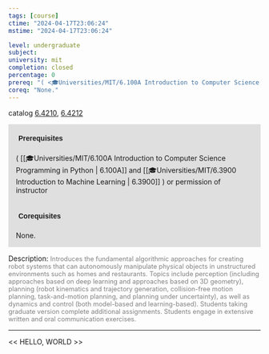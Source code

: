 ```yaml
---
tags: [course]
ctime: "2024-04-17T23:06:24"
mstime: "2024-04-17T23:06:24"

level: undergraduate
subject: 
university: mit
completion: closed
percentage: 0
prereq: "( <🎓Universities/MIT/6.100A Introduction to Computer Science Programming in Python> and <🎓Universities/MIT/6.3900 Introduction to Machine Learning> ) or permission of instructor"
coreq: "None."
---
```


catalog [6.4210](http://student.mit.edu/catalog/m6d.html#6.4210), [6.4212](http://student.mit.edu/catalog/m6d.html#6.4212)

<span style="display: block; padding: 15px; background-color: rgb(100, 100, 100, 0.2);"><font id="m_prereq3414_0" style="display: block; font-family: Arial, sans-serif; font-weight: bold; padding: 5px">Prerequisites</font><br><span id="prereq3414_0">( [[🎓Universities/MIT/6.100A Introduction to Computer Science Programming in Python | 6.100A]] and [[🎓Universities/MIT/6.3900 Introduction to Machine Learning | 6.3900]] ) or permission of instructor</span></span>
<span style="display: block; padding: 15px; background-color: rgb(100, 100, 100, 0.2);"><font id="m_coreq3414_0" style="display: block; font-family: Arial, sans-serif; font-weight: bold; padding: 5px">Corequisites</font><br><span id="coreq3414_0">None.</span></span>

<font style="">Description:</font>
<font style="color: grey; font-size: 0.8rem;">Introduces the fundamental algorithmic approaches for creating robot systems that can autonomously manipulate physical objects in unstructured environments such as homes and restaurants. Topics include perception (including approaches based on deep learning and approaches based on 3D geometry), planning (robot kinematics and trajectory generation, collision-free motion planning, task-and-motion planning, and planning under uncertainty), as well as dynamics and control (both model-based and learning-based). Students taking graduate version complete additional assignments. Students engage in extensive written and oral communication exercises.</font>



---

<< HELLO, WORLD >>
